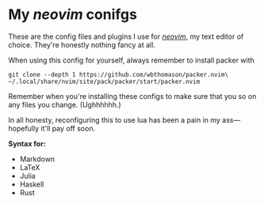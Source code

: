 # My *neovim* conifgs
These are the config files and plugins I use for [*neovim*][nvim], my text
editor of choice. They're honestly nothing fancy at all.

When using this config for yourself, always remember to install packer with
<!--I tried to do a custom install location and nvim did not like it one bit.-->
```
git clone --depth 1 https://github.com/wbthomason/packer.nvim\
~/.local/share/nvim/site/pack/packer/start/packer.nvim
```

Remember when you're installing these configs to make sure that you so on any files
you change. (Ughhhhhh.)

In all honesty, reconfiguring this to use lua has been a pain in my ass—hopefully
it'll pay off soon.

[nvimConf]: https://www.youtube.com/watch?v=w7i4amO_zaE

[nvim]: https://neovim.io/

**Syntax for:**

+ Markdown
+ LaTeX
+ Julia
+ Haskell
+ Rust
